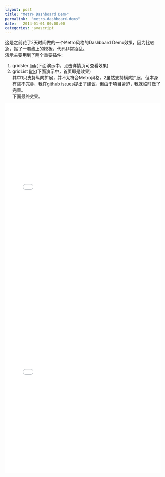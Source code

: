 ```yaml
---
layout: post
title: "Metro Dashboard Demo"
permalink:  "metro-dashboard-demo"
date:   2014-01-01 00:00:00
categories: javascript
---
```


这是之前花了3天时间做的一个Metro风格的Dashboard Demo效果，因为比较急，抠了一套线上的模板，代码非常凌乱。  
演示主要用到了两个重要插件:  
1. gridster <a href="http://gridster.net">link</a>(下面演示中，点击详情页可查看效果)  
2. gridList <a href="https://github.com/hootsuite/grid">link</a>(下面演示中，首页即是效果)  
其中1只支持纵向扩展，并不太符合Metro风格，2虽然支持横向扩展，但本身有些不完善，我在<a href="https://github.com/hootsuite/grid/issues/38">github issues</a>提出了建议，但由于项目紧迫，我就临时做了完善。  
下面最终效果。   
<div style="width: 100%;height: 600px; overflow: hidden">
    <iframe src="/other/MetroTest/index.html" width="100%" height="100%" frameborder="0"></iframe>
</div>  

<div style="width: 100%;height: 600px; overflow: hidden">
    <iframe src="/other/MetroTest/index-linkpage.html" width="100%" height="100%" frameborder="0"></iframe>
</div>  
